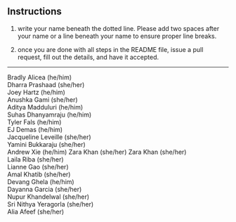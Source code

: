 ## Instructions

1) write your name beneath the dotted line. Please add two spaces after your name or a line beneath your name to ensure proper line breaks.  

2) once you are done with all steps in the README file, issue a pull request, fill out the details, and have it accepted.  

---------------------------------------------------------------------------------------------------------------------------------------

Bradly Alicea (he/him)    
Dharra Prashaad (she/her)  
Joey Hartz (he/him)      
Anushka Gami (she/her)    
Aditya Madduluri (he/him)    
Suhas Dhanyamraju (he/him)  
Tyler Fals (he/him)  
EJ Demas (he/him)   
Jacqueline Leveille (she/her)  
Yamini Bukkaraju (she/her)  
Andrew Xie (he/him)
Zara Khan (she/her)
Zara Khan (she/her)    
Laila Riba (she/her)  
Lianne Gao (she/her)  
Amal Khatib (she/her)  
Devang Ghela (he/him)  
Dayanna Garcia (she/her)  
Nupur Khandelwal (she/her)  
Sri Nithya Yeragorla (she/her)  
Alia Afeef (she/her)   